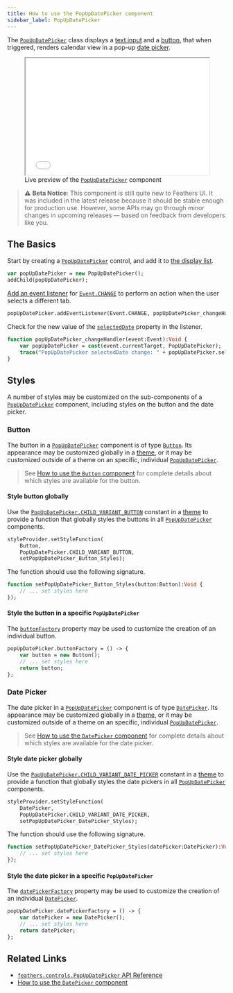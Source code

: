 ```yaml
---
title: How to use the PopUpDatePicker component
sidebar_label: PopUpDatePicker
---
```


The [`PopUpDatePicker`](https://api.feathersui.com/current/feathers/controls/PopUpDatePicker.html) class displays a [text input](./text-input.md) and a [button](./button.md), that when triggered, renders calendar view in a pop-up [date picker](./date-picker.md).

<figure>
<!-- needs to be a bit taller to accomodate larger touch hit areas on mobile -->
<iframe src="/learn/haxe-openfl/samples/pop-up-date-picker.html" width="100%" height="270"></iframe>
<figcaption>Live preview of the <a href="https://api.feathersui.com/current/feathers/controls/PopUpDatePicker.html"><code>PopUpDatePicker</code></a> component</figcaption>
</figure>

> ⚠️ **Beta Notice**: This component is still quite new to Feathers UI. It was included in the latest release because it should be stable enough for production use. However, some APIs may go through minor changes in upcoming releases — based on feedback from developers like you.

## The Basics

Start by creating a [`PopUpDatePicker`](https://api.feathersui.com/current/feathers/controls/PopUpDatePicker.html) control, and add it to [the display list](https://books.openfl.org/openfl-developers-guide/display-programming/basics-of-display-programming.html).

```haxe
var popUpDatePicker = new PopUpDatePicker();
addChild(popUpDatePicker);
```

[Add an event listener](https://books.openfl.org/openfl-developers-guide/handling-events/basics-of-handling-events.html) for [`Event.CHANGE`](https://api.openfl.org/openfl/events/Event.html#CHANGE) to perform an action when the user selects a different tab.

```haxe
popUpDatePicker.addEventListener(Event.CHANGE, popUpDatePicker_changeHandler);
```

Check for the new value of the [`selectedDate`](https://api.feathersui.com/current/feathers/controls/PopUpDatePicker.html#selectedDate) property in the listener.

```haxe
function popUpDatePicker_changeHandler(event:Event):Void {
    var popUpDatePicker = cast(event.currentTarget, PopUpDatePicker);
    trace("PopUpDatePicker selectedDate change: " + popUpDatePicker.selectedDate);
}
```

## Styles

A number of styles may be customized on the sub-components of a [`PopUpDatePicker`](https://api.feathersui.com/current/feathers/controls/PopUpDatePicker.html) component, including styles on the button and the date picker.

### Button

The button in a [`PopUpDatePicker`](https://api.feathersui.com/current/feathers/controls/PopUpDatePicker.html) component is of type [`Button`](./button.md). Its appearance may be customized globally in a [theme](./themes.md), or it may be customized outside of a theme on an specific, individual [`PopUpDatePicker`](https://api.feathersui.com/current/feathers/controls/PopUpDatePicker.html).

> See [How to use the `Button` component](./button.md#styles) for complete details about which styles are available for the button.

#### Style button globally

Use the [`PopUpDatePicker.CHILD_VARIANT_BUTTON`](https://api.feathersui.com/current/feathers/controls/PopUpDatePicker.html#CHILD_VARIANT_BUTTON) constant in a [theme](./themes.md) to provide a function that globally styles the buttons in all [`PopUpDatePicker`](https://api.feathersui.com/current/feathers/controls/PopUpDatePicker.html) components.

```haxe
styleProvider.setStyleFunction(
    Button,
    PopUpDatePicker.CHILD_VARIANT_BUTTON,
    setPopUpDatePicker_Button_Styles);
```

The function should use the following signature.

```haxe
function setPopUpDatePicker_Button_Styles(button:Button):Void {
    // ... set styles here
});
```

#### Style the button in a specific `PopUpDatePicker`

The [`buttonFactory`](https://api.feathersui.com/current/feathers/controls/PopUpDatePicker.html#buttonFactory) property may be used to customize the creation of an individual button.

```haxe
popUpDatePicker.buttonFactory = () -> {
    var button = new Button();
    // ... set styles here
    return button;
};
```

### Date Picker

The date picker in a [`PopUpDatePicker`](https://api.feathersui.com/current/feathers/controls/PopUpDatePicker.html) component is of type [`DatePicker`](./date-picker.md). Its appearance may be customized globally in a [theme](./themes.md), or it may be customized outside of a theme on an specific, individual [`PopUpDatePicker`](https://api.feathersui.com/current/feathers/controls/PopUpDatePicker.html).

> See [How to use the `DatePicker` component](./date-picker.md#styles) for complete details about which styles are available for the date picker.

#### Style date picker globally

Use the [`PopUpDatePicker.CHILD_VARIANT_DATE_PICKER`](https://api.feathersui.com/current/feathers/controls/PopUpDatePicker.html#CHILD_VARIANT_DATE_PICKER) constant in a [theme](./themes.md) to provide a function that globally styles the date pickers in all [`PopUpDatePicker`](https://api.feathersui.com/current/feathers/controls/PopUpDatePicker.html) components.

```haxe
styleProvider.setStyleFunction(
    DatePicker,
    PopUpDatePicker.CHILD_VARIANT_DATE_PICKER,
    setPopUpDatePicker_DatePicker_Styles);
```

The function should use the following signature.

```haxe
function setPopUpDatePicker_DatePicker_Styles(datePicker:DatePicker):Void {
    // ... set styles here
});
```

#### Style the date picker in a specific `PopUpDatePicker`

The [`datePickerFactory`](https://api.feathersui.com/current/feathers/controls/PopUpDatePicker.html#datePickerFactory) property may be used to customize the creation of an individual [`DatePicker`](./date-picker.md).

```haxe
popUpDatePicker.datePickerFactory = () -> {
    var datePicker = new DatePicker();
    // ... set styles here
    return datePicker;
};
```

## Related Links

- [`feathers.controls.PopUpDatePicker` API Reference](https://api.feathersui.com/current/feathers/controls/PopUpDatePicker.html)
- [How to use the `DatePicker` component](./date-picker.md)
